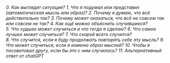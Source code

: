 *0. Как выглядит ситуация?* 
*1. Что я подумал или представил (автоматическая мысль или образ)?*
*2. Почему я думаю, что всё действительно так?*
*3. Почему может оказаться, что всё не совсем так или совсем не так?*
*4. Как ещё можно объяснить случившиеся?*  
*5. Что худшее может случиться и что тогда я сделаю?*
*6. Что самое лучшее может случиться?* 
*7. Что скорей всего случится?*  
*8. Что случится, если я буду продолжать повторять себе эту мысль?* 
*9. Что может случиться, если я изменю образ мыслей?*
*10. Чтобы я посоветовал другу, если бы это с ним случилось?* 
*11. Альтернативный ответ от chatGPT*
